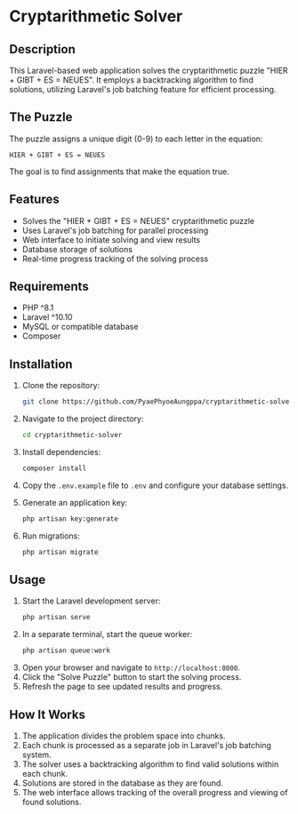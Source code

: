 # Cryptarithmetic Solver

## Description
This Laravel-based web application solves the cryptarithmetic puzzle "HIER + GIBT + ES = NEUES". It employs a backtracking algorithm to find solutions, utilizing Laravel's job batching feature for efficient processing.

## The Puzzle
The puzzle assigns a unique digit (0-9) to each letter in the equation:

```
HIER + GIBT + ES = NEUES
```

The goal is to find assignments that make the equation true.

## Features
- Solves the "HIER + GIBT + ES = NEUES" cryptarithmetic puzzle
- Uses Laravel's job batching for parallel processing
- Web interface to initiate solving and view results
- Database storage of solutions
- Real-time progress tracking of the solving process

## Requirements
- PHP ^8.1
- Laravel ^10.10
- MySQL or compatible database
- Composer

## Installation
1. Clone the repository:
   ```bash
   git clone https://github.com/PyaePhyoeAungppa/cryptarithmetic-solver.git
   ```
2. Navigate to the project directory:
   ```bash
   cd cryptarithmetic-solver
   ```
3. Install dependencies:
   ```bash
   composer install
   ```
4. Copy the `.env.example` file to `.env` and configure your database settings.

5. Generate an application key:
   ```bash
   php artisan key:generate
   ```
6. Run migrations:
   ```bash
   php artisan migrate
   ```

## Usage
1. Start the Laravel development server:
   ```bash
   php artisan serve
   ```
2. In a separate terminal, start the queue worker:
   ```bash
   php artisan queue:work
   ```
3. Open your browser and navigate to `http://localhost:8000`.
4. Click the "Solve Puzzle" button to start the solving process.
5. Refresh the page to see updated results and progress.

## How It Works
1. The application divides the problem space into chunks.
2. Each chunk is processed as a separate job in Laravel's job batching system.
3. The solver uses a backtracking algorithm to find valid solutions within each chunk.
4. Solutions are stored in the database as they are found.
5. The web interface allows tracking of the overall progress and viewing of found solutions.